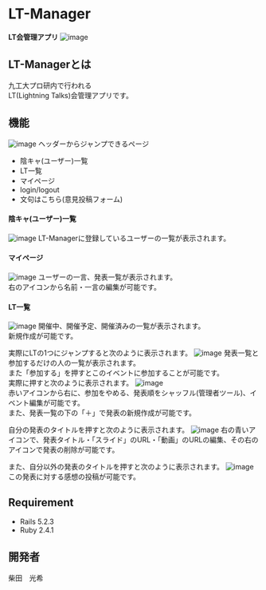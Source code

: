 # LT-Manager
**LT会管理アプリ**
![image](https://user-images.githubusercontent.com/49225560/61857709-a040b700-aeff-11e9-9302-5ffbbf443770.png)

## LT-Managerとは
九工大プロ研内で行われる  
LT(Lightning Talks)会管理アプリです。

## 機能

![image](https://user-images.githubusercontent.com/49225560/61860995-ec8ef580-af05-11e9-8dce-06cb80e60297.png)
ヘッダーからジャンプできるページ
- 陰キャ(ユーザー)一覧  
- LT一覧
- マイページ
- login/logout
- 文句はこちら(意見投稿フォーム)

#### 陰キャ(ユーザー)一覧
![image](https://user-images.githubusercontent.com/49225560/61859802-ccf6cd80-af03-11e9-85a1-6fea1417f415.png)
LT-Managerに登録しているユーザーの一覧が表示されます。

#### マイページ
![image](https://user-images.githubusercontent.com/49225560/61860659-46db8680-af05-11e9-9685-c0dde925a80c.png)
ユーザーの一言、発表一覧が表示されます。  
右のアイコンから名前・一言の編集が可能です。

#### LT一覧
![image](https://user-images.githubusercontent.com/49225560/61861663-58be2900-af07-11e9-90cd-e3f7c4dd2e40.png)
開催中、開催予定、開催済みの一覧が表示されます。  
新規作成が可能です。

実際にLTの1つにジャンプすると次のように表示されます。
![image](https://user-images.githubusercontent.com/49225560/61862453-e2bac180-af08-11e9-84ec-accd064aafcf.png)
発表一覧と参加するだけの人の一覧が表示されます。  
また「参加する」を押すとこのイベントに参加することが可能です。  
実際に押すと次のように表示されます。
![image](https://user-images.githubusercontent.com/49225560/61853202-45ef2880-aef6-11e9-840d-7137a50d9f70.png)  
赤いアイコンから右に、参加をやめる、発表順をシャッフル(管理者ツール)、イベント編集が可能です。  
また、発表一覧の下の「＋」で発表の新規作成が可能です。  

自分の発表のタイトルを押すと次のように表示されます。
![image](https://user-images.githubusercontent.com/49225560/61860553-201d5000-af05-11e9-97f5-b683e2d84f3e.png) 
右の青いアイコンで、発表タイトル・「スライド」のURL・「動画」のURLの編集、その右のアイコンで発表の削除が可能です。

また、自分以外の発表のタイトルを押すと次のように表示されます。
![image](https://user-images.githubusercontent.com/49225560/61863857-62e22680-af0b-11e9-9a45-0b206522c680.png)
この発表に対する感想の投稿が可能です。

## Requirement
- Rails 5.2.3
- Ruby 2.4.1

## 開発者
柴田　光希
